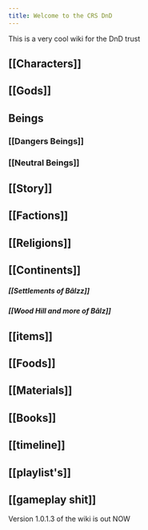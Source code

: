 ```yaml
---
title: Welcome to the CRS DnD
---
```


This is a very cool wiki for the DnD trust

## [[Characters]]

## [[Gods]]

## Beings
### [[Dangers Beings]]
### [[Neutral Beings]]
## [[Story]]

## [[Factions]]

## [[Religions]]

## [[Continents]]

##### [[Settlements of Bâlzz]]
##### [[Wood Hill and more of Bâlz]]

## [[items]]

## [[Foods]]

## [[Materials]]

## [[Books]]

## [[timeline]]

## [[playlist's]]

## [[gameplay shit]]


Version 1.0.1.3 of the wiki is out NOW


